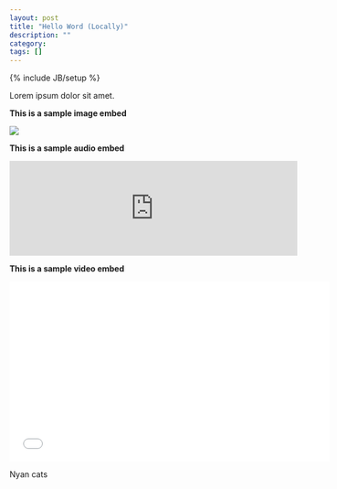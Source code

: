 ```yaml
---
layout: post
title: "Hello Word (Locally)"
description: ""
category: 
tags: []
---
```

{% include JB/setup %}

Lorem ipsum dolor sit amet.

**This is a sample image embed**

<img src="http://pulpmagazinelive.com/images/blog/pss13-coverage-main.jpg"/>

**This is a sample audio embed**

<iframe width="100%" height="166" scrolling="no" frameborder="no" src="https://w.soundcloud.com/player/?url=http%3A%2F%2Fapi.soundcloud.com%2Ftracks%2F38439689">Sample audio embed</iframe>

**This is a sample video embed**

<iframe width="560" height="315" src="//www.youtube.com/embed/9D05ej8u-gU?rel=0" frameborder="0" allowfullscreen="allowfullscreen">Sample video embed</iframe>

Nyan cats